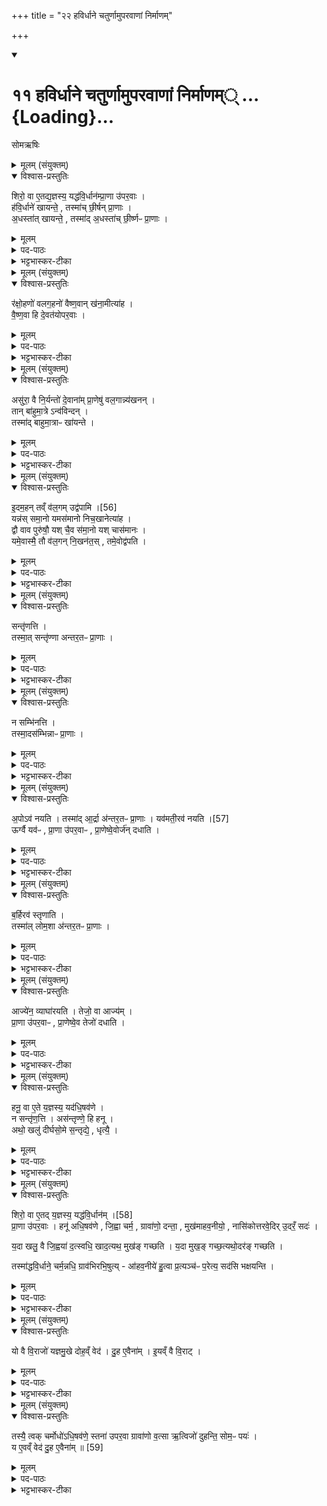 +++
title = "२२ हविर्धाने चतुर्णामुपरवाणां निर्माणम्"

+++
<div class="js_include" includetitle="true" newlevelforh1="1" unfilled url="/vedAH_yajuH/taittirIyam/sArasvata-vibhAgaH/saMhitA/sarva-prastutiH/6/2/11_havirdhAne_chaturNAmuparavANAM_nirmANam">
<details open><summary><h1>११ हविर्धाने चतुर्णामुपरवाणां निर्माणम्् ...{Loading}...</h1></summary>

सोमऋषिः
<details><summary>मूलम् (संयुक्तम्)</summary>

शिरो॒ वा ए॒तद्य॒ज्ञस्य॒ यद्ध॑वि॒र्धान॑म्प्रा॒णा उ॑पर॒वा ह॑वि॒र्धाने॑ खायन्ते॒ तस्मा॑च्छी॒र्षन्प्रा॒णा अ॒धस्ता॑त्खायन्ते॒ तस्मा॑द॒धस्ता॑च्छी॒र्ष्णᳶ प्रा॒णा
</details>

<details open><summary>विश्वास-प्रस्तुतिः</summary>

शिरो॒ वा ए॒तद्य॒ज्ञस्य॒ यद्ध॑वि॒र्धान॑म्प्रा॒णा उ॑पर॒वाः ।  
ह॑वि॒र्धाने॑ खायन्ते॒ ,
तस्मा॑च् छी॒र्षन् प्रा॒णाः ।  
अ॒धस्ता॑त् खायन्ते॒ ,
तस्मा॑द् अ॒धस्ता॑च् छी॒र्ष्णᳶ प्रा॒णाः ।
</details>

<details><summary>मूलम्</summary>

शिरो॒ वा ए॒तद्य॒ज्ञस्य॒ यद्ध॑वि॒र्धान॑म्प्रा॒णा उ॑पर॒वाः ।  
ह॑वि॒र्धाने॑ खायन्ते॒ ,
तस्मा॑च् छी॒र्षन् प्रा॒णाः ।  
अ॒धस्ता॑त् खायन्ते॒ ,
तस्मा॑द् अ॒धस्ता॑च् छी॒र्ष्णᳶ प्रा॒णाः ।
</details>

<details><summary>पद-पाठः</summary>

शिरः॑ । वै । ए॒तत् । य॒ज्ञस्य॑ । यत् । ह॒वि॒र्धान॒मिति॑ हविः-धान॑म् । प्रा॒णा इति॑ प्र-अ॒नाः । उ॒प॒र॒वा इत्यु॑प-र॒वाः ।   

ह॒वि॒र्धान॒ इति॑ हविः-धाने॑ । खा॒य॒न्ते॒ ।
तस्मा॑त् । शी॒र्‌षन् । प्रा॒णा इति॑ प्र-अ॒नाः ।   
अ॒धस्ता॑त् । खा॒य॒न्ते॒ ।   

तस्मा॑त् । अ॒धस्ता॑त् । शी॒र्‌ष्णः । प्रा॒णा इति॑ प्र-अ॒नाः ।   
</details>

<details><summary>भट्टभास्कर-टीका</summary>

1शिरो वा इति ॥ प्राणाः नासिकादयः । तत्स्थानीया उपरवाः । तस्मात्ते शिरस्थानीये हविर्धाने खायन्ते खनितव्याः इति विधिः । उपरवा नाम बिलविशेषाः प्रादेशमुखाः प्रादेशान्तराळाः । तस्माच्छीर्षन् प्राणाः नासिकादयः । अधस्ताच्च तस्य खायन्ते इति विधिः । 'ये विभाषा' इत्यात्वम् । तस्माच्छीर्ष्णः अधस्तात्प्राणाः ॥
</details>

<details><summary>मूलम् (संयुक्तम्)</summary>

र॑क्षो॒हणो॑ वलग॒हनो॑ वैष्ण॒वान्ख॑ना॒मीत्या॑ह वैष्ण॒वा हि दे॒वत॑योपर॒वा
</details>

<details open><summary>विश्वास-प्रस्तुतिः</summary>

र॑क्षो॒हणो॑ वलग॒हनो॑ वैष्ण॒वान् ख॑ना॒मीत्या॑ह ।  
वै॒ष्ण॒वा हि दे॒वत॑योपर॒वाः ।
</details>

<details><summary>मूलम्</summary>

र॑क्षो॒हणो॑ वलग॒हनो॑ वैष्ण॒वान् ख॑ना॒मीत्या॑ह ।  
वै॒ष्ण॒वा हि दे॒वत॑योपर॒वाः ।
</details>

<details><summary>पद-पाठः</summary>

र॒क्षो॒हण॒ इति॑ रक्षः-हनः॑ । व॒ल॒ग॒हन॒ इति॑ वलग-हनः॑ । वै॒ष्ण॒वान् । ख॒ना॒मि॒ । इति॑ । आ॒ह॒ ।   
वै॒ष्ण॒वाः । हि । दे॒वत॑या । उ॒प॒र॒वा इत्यु॑प-र॒वाः ।   
</details>

<details><summary>भट्टभास्कर-टीका</summary>

2रक्षोहण इत्यादि ॥ देवतासंबन्धेन वैष्णवाः उपरवा भवन्ति; मन्त्रलिङ्गात् ॥
</details>

<details><summary>मूलम् (संयुक्तम्)</summary>

असु॑रा॒ वै नि॒र्यन्तो॑ दे॒वाना॑म्प्रा॒णेषु॑ वल॒गान्न्य॑खन॒न्तान्बा॑हुमा॒त्रेऽन्व॑विन्द॒न्तस्मा॑द्बाहुमा॒त्राᳶ खा॑यन्त
</details>

<details open><summary>विश्वास-प्रस्तुतिः</summary>

असु॑रा॒ वै नि॒र्यन्तो॑ दे॒वाना॑म् प्रा॒णेषु॑ वल॒गान्न्य॑खनन् ।  
तान् बा॑हुमा॒त्रे ऽन्व॑विन्दन् ।  
तस्मा॑द् बाहुमा॒त्राᳶ खा॑यन्ते ।  
</details>

<details><summary>मूलम्</summary>

असु॑रा॒ वै नि॒र्यन्तो॑ दे॒वाना॑म् प्रा॒णेषु॑ वल॒गान्न्य॑खनन् ।  
तान् बा॑हुमा॒त्रे ऽन्व॑विन्दन् ।  
तस्मा॑द् बाहुमा॒त्राᳶ खा॑यन्ते ।  
</details>

<details><summary>पद-पाठः</summary>

असु॑राः । वै । नि॒र्यन्त॒ इति॑ निः-यन्तः॑ । दे॒वाना॑म् । प्रा॒णेष्विति॑ प्र-अ॒नेषु॑ । व॒ल॒गानिति॑ वल-गान् । नीति॑ । अ॒ख॒न॒न् ।   
तान् । बा॒हु॒मा॒त्र इति॑ बाहु-मा॒त्रे । अन्विति॑ । अ॒वि॒न्द॒न् ।   
तस्मा॑त् । बा॒हु॒मा॒त्रा इति॑ बाहु-मा॒त्राः । खा॒य॒न्ते॒ । 
</details>

<details><summary>भट्टभास्कर-टीका</summary>

3असुरा इत्यादि ॥ निर्यन्तः स्वयं नश्यन्तः देवानां प्राणेषु प्राणनिमित्तं प्राणाभावनिमित्तमिति यावत् । देवानां प्राणान्विनाशयितुं वलगान्यखनन् निखातवन्तः । वलगा नाम वलनाम्ना असुरराजेन दृष्टाः परमाराणप्रयोजनार्थं घटपटादिनिक्षिप्तास्थिरोमनखादिविविधामङ्गलद्रव्यसंभाररूपा भूमावन्तर्हिता उच्यन्ते ।
तान् वलगान् देवा बाहुमात्रे अन्वविन्दन् लब्धवन्तः असुरैः प्रयुक्तान् ज्ञात्वा गृहीतवन्तः । तस्मादुपरवा बाद्वुमात्राः खायन्ते इति विधिः । बाडुप्रमाणान् बाहुमात्रा मानं प्रमाणम् ॥
</details>

<details><summary>मूलम् (संयुक्तम्)</summary>

इ॒दम॒हन्तव्ँव॑ल॒गमुद्व॑पामि [56]  
यन्न॑स्समा॒नो यमस॑मानो निच॒खानेत्या॑ह॒ द्वौ वाव पुरु॑षौ॒ यश्चै॒व स॑मा॒नो यश्चास॑मानो॒ यमे॒वास्मै॒ तौ व॑ल॒गन्नि॒खन॑त॒स्तमे॒वोद्व॑पति॒
</details>

<details open><summary>विश्वास-प्रस्तुतिः</summary>

इ॒दम॒हन् तव्ँ व॑ल॒गम् उद्व॑पामि ।[56]  
यन्न॑स् समा॒नो यमस॑मानो निच॒खानेत्या॑ह ।  
द्वौ वाव पुरु॑षौ॒ यश् चै॒व स॑मा॒नो यश् चास॑मानः ।  
यमे॒वास्मै॒ तौ व॑ल॒गन् नि॒खन॑त॒स् , तमे॒वोद्व॑पति ।  
</details>

<details><summary>मूलम्</summary>

इ॒दम॒हन् तव्ँ व॑ल॒गम् उद्व॑पामि ।[56]  
यन्न॑स् समा॒नो यमस॑मानो निच॒खानेत्या॑ह ।  
द्वौ वाव पुरु॑षौ॒ यश् चै॒व स॑मा॒नो यश् चास॑मानः ।  
यमे॒वास्मै॒ तौ व॑ल॒गन् नि॒खन॑त॒स् , तमे॒वोद्व॑पति ।  
</details>

<details><summary>पद-पाठः</summary>

इ॒दम् । अ॒हम् । तम् । व॒ल॒गमिति॑ वल-गम् । उदिति॑ । व॒पा॒मि॒ । [56]  
यम् । नः॒ । स॒मा॒नः । यम् । अस॑मानः । नि॒च॒खानेति॑ नि-च॒खान॑ । इति॑ । आ॒ह॒ ।   
द्वौ । वाव । पुरु॑षौ । यः । च॒ । ए॒व । स॒मा॒नः । यः । च॒ । अस॑मानः ।
यम् । ए॒व । अ॒स्मै॒ । तौ । व॒ल॒गमिति॑ वल-गम् । नि॒खन॑त॒ इति॑ नि-खन॑तः । तम् । ए॒व । उदिति॑ । व॒प॒ति॒ ।   
</details>

<details><summary>भट्टभास्कर-टीका</summary>

4इदमहमित्यादिपांसूद्वापनमन्त्रः ॥ द्वौ एतौ पुरुषौ यश्च यजमानस्य विद्यावित्तसौभाम्यादिभिस्समानः तुल्यः यश्चासमान ऊनः उत्कृष्टो वा तौ वलगं अस्मै यजमानाय यजमानविनाशार्थं निखनतः, तमुद्वपत्येव ॥
</details>

<details><summary>मूलम् (संयुक्तम्)</summary>

सन्तृ॑णत्ति॒ तस्मा॒त्सन्तृ॑ण्णा अन्तर॒तᳶ प्रा॒णा
</details>

<details open><summary>विश्वास-प्रस्तुतिः</summary>

सन्तृ॑णत्ति ।  
तस्मा॒त् सन्तृ॑ण्णा अन्तर॒तᳶ प्रा॒णाः ।
</details>

<details><summary>मूलम्</summary>

सन्तृ॑णत्ति ।  
तस्मा॒त् सन्तृ॑ण्णा अन्तर॒तᳶ प्रा॒णाः ।
</details>

<details><summary>पद-पाठः</summary>

समिति॑ । तृ॒ण॒त्ति॒ ।   
तस्मा॑त् । सन्तृ॑ण्णा॒ इति॒ सम्-तृ॒ण्णाः॒ । अ॒न्त॒र॒तः । प्रा॒णा इति॑ प्र-अ॒नाः । 
</details>

<details><summary>भट्टभास्कर-टीका</summary>

5सतृणत्तीति विधिः ॥ सन्तर्जनमधस्तादेकीकरणम्, उ तृदिर् हिंसानादरयोः, रौधादिकः । तस्मात्सन्तृण्णाः अभ्यन्तरे एकीभूताः प्राणा नासिकादयः । अकर्मणि निष्ठायामपि व्यत्ययेन गतेः प्रकृतिस्वरत्वम् ॥
</details>

<details><summary>मूलम् (संयुक्तम्)</summary>

न सम्भि॑नत्ति॒ तस्मा॒दस॑म्भिन्नाᳶ प्रा॒णा
</details>

<details open><summary>विश्वास-प्रस्तुतिः</summary>

न सम्भि॑नत्ति ।  
तस्मा॒दस॑म्भिन्नाᳶ प्रा॒णाः ।
</details>

<details><summary>मूलम्</summary>

न सम्भि॑नत्ति ।  
तस्मा॒दस॑म्भिन्नाᳶ प्रा॒णाः ।
</details>

<details><summary>पद-पाठः</summary>

न । समिति॑ । भि॒न॒त्ति॒ ।   
तस्मा॑त् । अस॑म्भिन्ना॒ इत्यस॑म्-भि॒न्नाः॒ । प्रा॒णा इति॑ प्र-अ॒नाः ।   
</details>

<details><summary>भट्टभास्कर-टीका</summary>

6न सम्भिनत्तीति विधिः ॥ बहिर्नैकीकरोतीत्यर्थः । तस्माद्बहिरसंभिन्नाः प्राणाः नासिकादयः पृथगधिष्ठाना एव वर्तन्ते ॥
</details>

<details><summary>मूलम् (संयुक्तम्)</summary>

अ॒पोऽव॑ नयति॒ तस्मा॑दा॒र्द्रा अ॑न्तर॒तᳶ प्रा॒णा यव॑मती॒रव॑ नयति [57]  
ऊर्ग्वै यव॑ᳶ प्रा॒णा उ॑पर॒वाᳶ प्रा॒णेष्वे॒वोर्ज॑न्दधाति
</details>

<details open><summary>विश्वास-प्रस्तुतिः</summary>

अ॒पोऽव॑ नयति ।
तस्मा॑द् आ॒र्द्रा अ॑न्तर॒तᳶ प्रा॒णाः ।
यव॑मती॒रव॑ नयति ।[57]  
ऊर्ग्वै यव॑ᳶ , प्रा॒णा उ॑पर॒वाᳶ ,
प्रा॒णेष्वे॒वोर्ज॑न् दधाति ।  
</details>

<details><summary>मूलम्</summary>

अ॒पोऽव॑ नयति ।
तस्मा॑द् आ॒र्द्रा अ॑न्तर॒तᳶ प्रा॒णाः ।
यव॑मती॒रव॑ नयति ।[57]  
ऊर्ग्वै यव॑ᳶ , प्रा॒णा उ॑पर॒वाᳶ ,
प्रा॒णेष्वे॒वोर्ज॑न् दधाति ।  
</details>

<details><summary>पद-पाठः</summary>

अ॒पः । अवेति॑ । न॒य॒ति॒ ।   
तस्मा॑त् । आ॒र्द्राः । अ॒न्त॒र॒तः । प्रा॒णा इति॑ प्र-अ॒नाः ।   
यव॑मती॒रिति॒ यव॑-म॒तीः॒ । अवेति॑ । न॒य॒ति॒ । [57]  
ऊर्क् । वै । यवः॑ ।   
प्रा॒णा इति॑ प्र-अ॒नाः । उ॒प॒र॒वा इत्यु॑प-र॒वाः ।
प्रा॒णेष्विति॑ प्र-अ॒नेषु॑ । ए॒व । ऊर्ज॑म् । द॒धा॒ति॒ ।  
</details>

<details><summary>भट्टभास्कर-टीका</summary>

7अपोवनयति तेषूपरवेष्विति विधिः ॥ तस्मादभ्यन्तरे आर्द्राः । यवमतीरित्यादि । ऊर्गन्नं यवः प्राणस्थानीयेषूपरवेषु तं दधाति यवमतीनामपामवनयने ॥
</details>

<details><summary>मूलम् (संयुक्तम्)</summary>

ब॒र्हिरव॑ स्तृणाति॒ तस्मा॑ल्लोम॒शा अ॑न्तर॒तᳶ प्रा॒णा
</details>

<details open><summary>विश्वास-प्रस्तुतिः</summary>

ब॒र्हिरव॑ स्तृणाति ।  
तस्मा॑ल् लोम॒शा अ॑न्तर॒तᳶ प्रा॒णाः ।
</details>

<details><summary>मूलम्</summary>

ब॒र्हिरव॑ स्तृणाति ।  
तस्मा॑ल् लोम॒शा अ॑न्तर॒तᳶ प्रा॒णाः ।
</details>

<details><summary>पद-पाठः</summary>

ब॒र्‌हिः । अवेति॑ । स्तृ॒णा॒ति॒ ।   
तस्मा॑त् । लो॒म॒शाः । अ॒न्त॒र॒तः । प्रा॒णा इति॑ प्र-अ॒नाः ।  
</details>

<details><summary>भट्टभास्कर-टीका</summary>

8बर्हिरवस्तृणात्यवटेष्विति विधिः ॥ तस्माल्लोमशाः लोमवन्तः अन्तरतः ॥
</details>

<details><summary>मूलम् (संयुक्तम्)</summary>

आज्ये॑न॒ व्याघा॑रयति॒ तेजो॒ वा आज्य॑म्प्रा॒णा उ॑पर॒वाᳶ प्रा॒णेष्वे॒व तेजो॑ दधाति॒
</details>

<details open><summary>विश्वास-प्रस्तुतिः</summary>

आज्ये॑न॒ व्याघा॑रयति ।
तेजो॒ वा आज्य॑म् ।  
प्रा॒णा उ॑पर॒वाᳶ , प्रा॒णेष्वे॒व तेजो॑ दधाति ।
</details>

<details><summary>मूलम्</summary>

आज्ये॑न॒ व्याघा॑रयति ।
तेजो॒ वा आज्य॑म् ।  
प्रा॒णा उ॑पर॒वाᳶ , प्रा॒णेष्वे॒व तेजो॑ दधाति ।
</details>

<details><summary>पद-पाठः</summary>

आज्ये॑न । व्याघा॑रय॒तीति॑ वि-आघा॑रयति ।   
तेजः॑ । वै । आज्य॑म् ।   
प्रा॒णा इति॑ प्र-अ॒नाः । उ॒प॒र॒वा इत्यु॑प-र॒वाः ।   
प्रा॒णेष्विति॑ प्र-अ॒नेषु॑ । ए॒व । तेजः॑ । द॒धा॒ति॒ । 
</details>

<details><summary>भट्टभास्कर-टीका</summary>

9आज्येनेत्यादि ॥ प्राणेषु तेजः तेजनं सामर्थ्यातिशयं दधाति ॥
</details>

<details><summary>मूलम् (संयुक्तम्)</summary>

हनू॒ वा ए॒ते य॒ज्ञस्य॒ यद॑धि॒षव॑णे॒ न सन्तृ॑ण॒त्त्यस॑न्तृण्णे॒ हि हनू॒ अथो॒ खलु॑ दीर्घसो॒मे स॒न्तृद्ये॒ धृत्यै॒
</details>

<details open><summary>विश्वास-प्रस्तुतिः</summary>

हनू॒ वा ए॒ते य॒ज्ञस्य॒ यद॑धि॒षव॑णे ।  
न सन्तृ॑ण॒त्ति ।
अस॑न्तृण्णे॒ हि हनू ।  
अथो॒ खलु॑ दीर्घसो॒मे स॒न्तृद्ये॒ , धृत्यै॒ ।  
</details>

<details><summary>मूलम्</summary>

हनू॒ वा ए॒ते य॒ज्ञस्य॒ यद॑धि॒षव॑णे ।  
न सन्तृ॑ण॒त्ति ।
अस॑न्तृण्णे॒ हि हनू ।  
अथो॒ खलु॑ दीर्घसो॒मे स॒न्तृद्ये॒ , धृत्यै॒ ।  
</details>

<details><summary>पद-पाठः</summary>

हनू॒ इति॑ । वै । ए॒ते । य॒ज्ञस्य॑ । यत् । अ॒धि॒षव॑णे॒ इत्य॑धि-सव॑ने । 1न । समिति॑ । तृ॒ण॒त्ति॒ ।   
अस॑न्तृण्णे॒ इत्यस॑म्-तृ॒ण्णे॒ । हि । हनू॒ इति॑ ।   
अथो॒ इति॑ । खलु॑ । दी॒र्घ॒सो॒म इति॑ दीर्घ-सो॒मे । स॒न्तृद्ये॒ इति॑ सम्-तृद्ये॑ ।   
धृत्यै॑ । 
</details>

<details><summary>भट्टभास्कर-टीका</summary>

10हनू इत्यादि ॥ यस्मादसन्तृण्णे हनू तस्मात् अधिषवणफलके न संतृणत्ति विध्वा प्रोते न करोति । एवं हि हनुत्वं भवति । अथो खल्विति । दीर्घसोमे द्विरात्रादौ ते सन्तृद्ये विद्ध्वैव सन्धातव्ये श्लेषयितव्ये धृत्यै यावदभिषवणं तावद्धारणार्थम् । 'ऋदुपधाच्च' इति तृणातेः क्विप् । उक्थादि दीर्घसोम इत्यन्ये । स्तोमपृथुमान् [सौमप्रथिमा दैर्घ्यम्] ॥
</details>

<details><summary>मूलम् (संयुक्तम्)</summary>

शिरो॒ वा ए॒तद्य॒ज्ञस्य॒ यद्ध॑वि॒र्धान॑म् [58]  
प्रा॒णा उ॑पर॒वा हनू॑ अधि॒षव॑णे जि॒ह्वा चर्म॒ ग्रावा॑णो॒ दन्ता॒ मुख॑माहव॒नीयो॒ नासि॑कोत्तरवे॒दिरु॒दरँ॒ सदो॑ य॒दा खलु॒ वै जि॒ह्वया॑ द॒त्स्वधि॒ खाद॒त्यथ॒ मुख॑ङ्गच्छति य॒दा मुख॒ङ्गच्छ॒त्यथो॒दर॑ङ्गच्छति॒ तस्मा॑द्धवि॒र्धाने॒ चर्म॒न्नधि॒ ग्राव॑भिरभि॒षुत्या॑हव॒नीये॑ हु॒त्वा प्र॒त्यञ्च॑ᳶ प॒रेत्य॒ सद॑सि भक्षयन्ति॒
</details>

<details open><summary>विश्वास-प्रस्तुतिः</summary>

शिरो॒ वा ए॒तद् य॒ज्ञस्य॒ यद्ध॑वि॒र्धान॑म् ।[58]  
प्रा॒णा उ॑पर॒वाः ।
हनू॑ अधि॒षव॑णे , जि॒ह्वा चर्म॒ , ग्रावा॑णो॒ दन्ता॒ , मुख॑माहव॒नीयो॒ , नासि॑कोत्तरवे॒दिर् उ॒दरँ॒ सदः॑ ।  

य॒दा खलु॒ वै जि॒ह्वया॑ द॒त्स्वधि॒ खाद॒त्यथ॒ मुख॑ङ् गच्छति ।
य॒दा मुख॒ङ् गच्छ॒त्यथो॒दर॑ङ् गच्छति ।  

तस्मा॑द्धवि॒र्धाने॒ चर्म॒न्नधि॒ ग्राव॑भिरभि॒षुत्य् - आ॑हव॒नीये॑ हु॒त्वा प्र॒त्यञ्च॑ᳶ प॒रेत्य॒ सद॑सि भक्षयन्ति ।
</details>

<details><summary>मूलम्</summary>

शिरो॒ वा ए॒तद् य॒ज्ञस्य॒ यद्ध॑वि॒र्धान॑म् ।[58]  
प्रा॒णा उ॑पर॒वाः ।
हनू॑ अधि॒षव॑णे , जि॒ह्वा चर्म॒ , ग्रावा॑णो॒ दन्ता॒ , मुख॑माहव॒नीयो॒ , नासि॑कोत्तरवे॒दिर् उ॒दरँ॒ सदः॑ ।  

य॒दा खलु॒ वै जि॒ह्वया॑ द॒त्स्वधि॒ खाद॒त्यथ॒ मुख॑ङ् गच्छति ।
य॒दा मुख॒ङ् गच्छ॒त्यथो॒दर॑ङ् गच्छति ।  

तस्मा॑द्धवि॒र्धाने॒ चर्म॒न्नधि॒ ग्राव॑भिरभि॒षुत्य् - आ॑हव॒नीये॑ हु॒त्वा प्र॒त्यञ्च॑ᳶ प॒रेत्य॒ सद॑सि भक्षयन्ति ।
</details>

<details><summary>पद-पाठः</summary>

शिरः॑ । वै । ए॒तत् । य॒ज्ञस्य॑ । यत् । ह॒वि॒र्धान॒मिति॑ हविः-धान॑म् । [58] प्रा॒णा इति॑ प्र-अ॒नाः । उ॒प॒र॒वा इत्यु॑प-र॒वाः । 
हनू॒ इति॑ । अ॒धि॒षव॑णे॒ इत्य॑धि-सव॑ने । जि॒ह्वा । चर्म॑ । ग्रावा॑णः । दन्ताः॑ । मुख॑म् । आ॒ह॒व॒नीय॒ इत्या॑-ह॒व॒नीयः॑ । नासि॑का । उ॒त्त॒र॒वे॒दिरित्यु॑त्तर-वे॒दिः । उ॒दर॑म् । सदः॑ ।   
य॒दा । खलु॑ । वै । जि॒ह्वया॑ । द॒त्स्विति॑ दत्-सु । अधीति॑ । खाद॑ति । अथ॑ । मुख॑म् । ग॒च्छ॒ति॒ ।  
य॒दा । मुख॑म् । गच्छ॑ति । अथ॑ । उ॒दर॑म् । ग॒च्छ॒ति॒ ।   
तस्मा॑त् । ह॒वि॒र्धान॒ इति॑ हविः-धाने॑ । चर्म॑न् । अधीति॑ । ग्राव॑भि॒रिति॒ ग्राव॑-भिः॒ । अ॒भि॒षुत्येत्य॑भि-सुत्य॑ । आ॒ह॒व॒नीय॒ इत्या॑-ह॒व॒नीये॑ । हु॒त्वा । प्र॒त्यञ्चः॑ । प॒रेत्येति॑ परा-इत्य॑ । सद॑सि । भ॒क्ष॒य॒न्ति॒ ।   

</details>

<details><summary>भट्टभास्कर-टीका</summary>

11शिर इत्यादि रूपकम् ॥ शिर इव भवति हविर्धानं यज्ञात्मनः पुरुषस्य प्राधान्यान् तत्राधस्तना उपरवास्तस्य प्राणपदव्यां वर्तन्ते तत्सकाशस्थिते अधिषवणफलके तस्य हनुसंकाशे दृश्येते, विधारकत्वात् । तत्रास्तीर्णं चर्म तस्य जिह्वेव भाति, कुट्टनाद्याधारकत्वात् । तत्र निषण्णा ग्रावाणः तस्य दन्ता इव राजन्ते, कुट्टनादिकारकत्वात् । तस्य मुखं आस्यमिवाहवनीयोग्निः प्रकाशते, हविषामदनीयानां प्रक्षेपात् । तस्य नासिकेव उत्तरवेदिः उत्तरनाभिरिवभाति, हविर्गन्धना[र्गन्धा]देस्तत्र व्यक्तीकरणात् । तस्योदरमिव सदस्सन्दृश्यते, तत्र सर्वभक्षाणां सन्निधानात् । इदं स्पष्टतरं प्रदर्शयितुं लौकिकभोक्तरि तावद्दशर्यति - यदा खलु वा इति । यदा खलु जिह्वया दत्सु दन्तेषु अधिखादति अधि उपरि क्रियते अभ्यवहार्यं अथ पुरुषः खादति, अथानन्तरं मुखं गच्छति यदा मुखं गच्छति अथ तदानीमेव तदुदरं गच्छति । एतद्यज्ञपुरुषे योजयति - तस्मादिति । एतेनैव क्रमेण शिरस्थानीये हविर्धाने जिह्वास्थानीये चर्मणि दन्तस्थानीयैर्ग्रावभिः अभिषुत्याहवनीये आस्यस्थानीये हुत्वा प्रक्षिप्य प्रत्यञ्चः परेत्य उदरस्थानीये सदसि भक्षयन्ति भक्षणमाचरन्ति ऋत्विजः । एवमृत्विग्भक्षणान्तो यज्ञपुरुषव्यापारो रूप्यते । अन्य आहुः - आस्यस्थमिये प्रक्षिप्तस्य उदरं प्रविष्टस्य पुनश्चर्वणस्थानीयं भक्षणं तदभिनयमृत्विजः कुर्युरिति ॥
</details>

<details><summary>मूलम् (संयुक्तम्)</summary>

यो वै वि॒राजो॑ यज्ञमु॒खे दोह॒व्ँवेद॑ दु॒ह ए॒वैना॑मि॒यव्ँ वै वि॒राट्
</details>

<details open><summary>विश्वास-प्रस्तुतिः</summary>

यो वै वि॒राजो॑ यज्ञमु॒खे दोह॒व्ँ वेद॑ ।
दु॒ह ए॒वैना॑म् । इ॒यव्ँ वै वि॒राट् ।
</details>

<details><summary>मूलम्</summary>

यो वै वि॒राजो॑ यज्ञमु॒खे दोह॒व्ँ वेद॑ ।
दु॒ह ए॒वैना॑म् । इ॒यव्ँ वै वि॒राट् ।
</details>

<details><summary>पद-पाठः</summary>

यः । वै । वि॒राज॒ इति॑ वि-राजः॑ । य॒ज्ञ॒मु॒ख इति॑ यज्ञ-मु॒खे । दोह॑म् । वेद॑ ।   
दु॒हे । ए॒व । ए॒ना॒म् ।   
इ॒यम् । वै । वि॒राडिति॑ वि-राट् ।   
</details>

<details><summary>भट्टभास्कर-टीका</summary>

12एवमिदं विधीयते - यो वै विराज इत्यादि ॥ शिर आदिरूपकान्तं यज्ञमुखे यज्ञारम्भे यो विराजो यज्ञैर्दोहं वेद एनां विराजं दुहे दुग्धे उपक्रम एव तस्या ज्ञानत् तां दोग्धुं प्रभवतीति । विराजोन्नस्य हेतुत्वादियं विराट् । यद्वा - इयं विराट्संख्या संपद्यते, नवतिशतस्तोत्रीयत्वात् । तस्माद्वा इयं यज्ञभूत्यै धेनुर्विराडित्युच्यते ॥
</details>

<details><summary>मूलम् (संयुक्तम्)</summary>

तस्यै॒ त्वक्चर्मोधो॑ऽधि॒षव॑णे॒ स्तना॑ उपर॒वा ग्रावा॑णो व॒त्सा ऋ॒त्विजो॑ दुहन्ति॒ सोम॒ᳶ पयो॒ य ए॒वव्ँ वेद॑ दु॒ह ए॒वैना॑म् ॥ [59]  
</details>

<details open><summary>विश्वास-प्रस्तुतिः</summary>

तस्यै॒ त्वक् चर्मोधो॑ऽधि॒षव॑णे॒ स्तना॑ उपर॒वा ग्रावा॑णो व॒त्सा ऋ॒त्विजो॑ दुहन्ति॒ सोम॒ᳶ पयः॑ ।  
य ए॒वव्ँ वेद॑ दु॒ह ए॒वैना॑म् ॥ [59]  
</details>

<details><summary>मूलम्</summary>

तस्यै॒ त्वक् चर्मोधो॑ऽधि॒षव॑णे॒ स्तना॑ उपर॒वा ग्रावा॑णो व॒त्सा ऋ॒त्विजो॑ दुहन्ति॒ सोम॒ᳶ पयः॑ ।  
य ए॒वव्ँ वेद॑ दु॒ह ए॒वैना॑म् ॥ [59]  
</details>

<details><summary>पद-पाठः</summary>

तस्यै॑ । त्वक् । चर्म॑ । ऊधः॑ । अ॒धि॒षव॑णे॒ इत्य॑धि-सव॑ने । स्तनाः॑ । उ॒प॒र॒वा इत्यु॑प-र॒वाः । ग्रावा॑णः । व॒त्साः । ऋ॒त्विजः॑ । दु॒ह॒न्ति॒ । सोमः॑ । पयः॑ ।   
यः । ए॒वम् । वेद॑ । दु॒हे । ए॒व । ए॒ना॒म् ॥ [59]
</details>

<details><summary>भट्टभास्कर-टीका</summary>

13इदानीं तां रूपद्वयीमवगमयति - यावदेव यजनभूमीषु विराट् धेनुस्थानीया तस्यै तस्याः त्वक्स्थानीयं चर्म त्वगिति पय आवपनमुच्यते । ऊधः आपीनभारः । तत्स्थानीये अधिषवणे त्वचोभावात्, स्तनस्थानीया उपरवाः प्रस्नवनवत्त्वात् । वत्सस्थानीया ग्रावाणः रसनिष्कासनहेतोः उपजनस्य कारणत्वात् । ऋत्विजो दुहन्ति विविधमन्त्रप्रयोगिणः ऋत्विजः दोग्धृस्थानीया भवन्ति । सोमः पयस्स्थानीयः । य एवमेनां यज्ञधेनुं वेद सोपि तां दुहे दुग्धे । 'लोपस्त आत्मनेपदेषु' इति तलोपः । यद्वृत्तयोगात्प्रथममाख्यातं न निहन्यते, द्वितीयं तु तिङः परत्वाद्वाक्यादित्वाद्वा ॥

इति भट्टभास्करमिश्रविरचिते ज्ञानयज्ञाख्ये यजुर्वेदभाष्ये षष्ठे काण्डे द्वितीयप्रश्ने एकादशोनुवाकः ॥
प्रश्नश्च समाप्तः ॥  

</details>
</details>
</div>